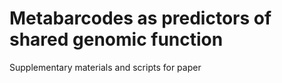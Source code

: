 # Metabarcodes as predictors of shared genomic function
Supplementary materials and scripts for paper
